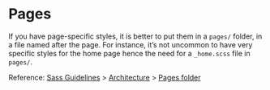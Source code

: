# Pages

If you have page-specific styles, it is better to put them in a `pages/` 
folder, in a file named after the page. For instance, it’s not uncommon to 
have very specific styles for the home page hence the need for a `_home.scss`
file in `pages/`.

Reference: [Sass Guidelines](http://sass-guidelin.es/) > 
[Architecture](http://sass-guidelin.es/#architecture) > 
[Pages folder](http://sass-guidelin.es/#pages-folder)
